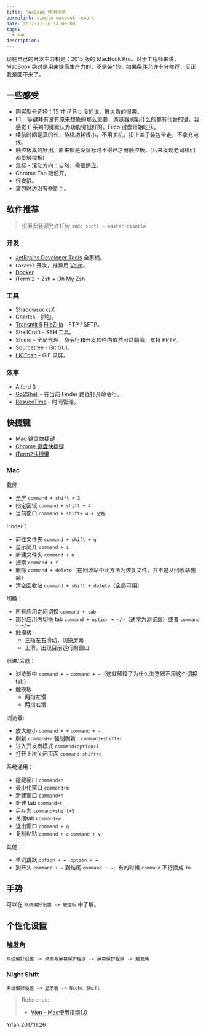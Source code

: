 ```yaml
---
title: MacBook 使用小感
permalink: simple-macbook-report
date: 2017-11-26 14:00:00
tags:
  - mac
description:
---
```


现在自己的开发主力机是：2015 版的 MacBook Pro。对于工程师来讲，MacBook 绝对是用来提高生产力的，不是装*的。如果条件允许十分推荐，反正我是回不来了。

<!-- more -->

## 一些感受

- 购买型号选择：15 寸 i7 Pro 没的说，屏大看的很爽。
- F1... 等键并有没有原来想象的那么重要，游览器刷新什么的都有代替的键。我感觉 F 系列的键默认为功能键挺好的。Filco 键盘开始吃灰。
- 续航时间是真的长，待机功耗很小，不用关机。扣上盖子装包带走，不拿充电线。
- 触控板真的好用。原来都是没鼠标时不得已才用触控板。(后来发现老司机们都爱触控板)
- 鼠标 - 滚动方向：自然，需要适应。
- Chrome Tab 随便开。
- 很安静。
- 装包时边沿有些割手。

## 软件推荐

> 设置安装源允许任何 `sudo spctl --master-disable`

### 开发
- [JetBrains Developer Tools](https://www.jetbrains.com/) 全家桶。
- `Laravel` 开发，推荐用 [Valet](http://blog.csdn.net/qq_32457355/article/details/76572495)。
- [Docker](https://www.docker.com/)
- iTerm 2 + Zsh + Oh My Zsh

### 工具
- ShadowsocksX
- Charles - 抓包。
- [Transmit 5](https://panic.com/transmit/) [FileZilla](https://filezilla-project.org/) - FTP / SFTP。
- ShellCraft - SSH 工具。
- Shimo - 全局代理，命令行和开发软件内依然可以翻墙，支持 PPTP。
- [Sourcetree](https://www.sourcetreeapp.com/) - Git GUI。
- [LICEcap](https://www.cockos.com/licecap/) - GIF 录屏。

### 效率
- Alferd 3
- [Go2Shell](http://zipzapmac.com/go2shell) - 在当前 Finder 路径打开命令行。
- [ResuceTime](https://www.rescuetime.com/) - 时间管理。

## 快捷键

- [Mac 键盘快捷键](https://support.apple.com/zh-cn/HT201236)
- [Chrome 键盘快捷键](https://support.google.com/chrome/answer/157179?hl=zh-Hans)
- [iTerm2快捷键](http://blog.csdn.net/qq_32457355/article/details/75043812)

### Mac
截屏：
- 全屏 `command + shift + 3`
- 指定区域 `command + shift + 4`
- 当前窗口 `command + shift+ 4 + 空格`

Finder：
- 前往文件夹 `command + shift + g`
- 显示简介 `command + i`
- 新建文件夹 `command + n`
- 搜索 `command + f`
- 删除 `command + delete`（在回收站中此方法为恢复文件，并不是从回收站删除）
- 清空回收站 `command + shift + delete`（全局可用）

切换：
- 所有应用之间切换 `command + tab`
- 部分应用内切换 tab `command + option + ←/→`（通常为浏览器）或者 `command + ←/→`
- 触摸板
  - 三指左右滑动，切换屏幕
  - 上滑，出现目前运行的窗口

前进/后退：
- 浏览器中 `command + ←` `command + ←`（这就解释了为什么浏览器不用这个切换tab）
- 触摸板
  - 两指左滑
  - 两指右滑

浏览器:
- 放大缩小 `command + +` `command + -`
- 刷新 `command+r` 强制刷新：`command+shift+r`
- 进入开发者模式 `command+option+i`
- 打开上次关闭页面 `command+shift+t`

系统通用：
- 隐藏窗口 `command+h`
- 最小化窗口 `command+m`
- 新建窗口 `command+n`
- 新建 tab `command+t`
- 另存为 `command+shift+S`
- 关闭tab `command+w`
- 退出窗口 `command + q`
- 复制粘贴 `command + c` `command + v`

其他：
- 单词跳跃 `option + ← ` `option + →`
- 到开头 `command + ←` 到结尾 `command + →`，有的时候 `command` 不行换成 `fn`

## 手势

可以在 `系统偏好设置 -> 触控板` 中了解。

## 个性化设置
### 触发角
`系统偏好设置 -> 桌面与屏幕保护程序 -> 屏幕保护程序 -> 触发角`

### Night Shift
`系统偏好设置 -> 显示器 -> Night Shift`

> Reference:
> - [Vien - Mac使用指南1.0](http://vien.xn--6qq986b3xl/)

Yifan
2017.11.26
